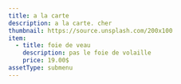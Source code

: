 ```yaml
---
title: a la carte
description: a la carte. cher
thumbnail: https://source.unsplash.com/200x100
item:
  - title: foie de veau
    description: pas le foie de volaille
    price: 19.00$
assetType: submenu
---
```

